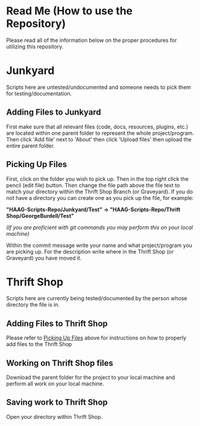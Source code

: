 # Read Me (How to use the Repository)

Please read all of the information below on the proper procedures for utilizing this repository.

# Junkyard

Scripts here are untested/undocumented and someone needs to pick them for testing/documentation. 

## Adding Files to Junkyard
First make sure that all relevant files (code, docs, resources, plugins, etc.) are located within one parent folder to represent the whole project/program. Then click 'Add file' next to 'About' then click 'Upload files' then upload the entire parent folder.

## Picking Up Files
First, click on the folder you wish to pick up. Then in the top right click the pencil (edit file) button. Then change the file path above the file text to match your directory within the Thrift Shop Branch (or Graveyard). If you do not have a directory you can create one as you pick up the file, for example:

**"HAAG-Scripts-Repo/Junkyard/Test" -> "HAAG-Scripts-Repo/Thrift Shop/GeorgeBurdell/Test"**

*(If you are proficient with git commands you may perform this on your local machine)*

Within the commit message write your name and what project/program you are picking up.
For the description write where in the Thrift Shop (or Graveyard) you have moved it.

# Thrift Shop

Scripts here are currently being tested/documented by the person whose directory the file is in.

## Adding Files to Thrift Shop
Please refer to [Picking Up Files](#picking-up-files) above for instructions on how to properly add files to the Thrift Shop

## Working on Thrift Shop files
Download the parent folder for the project to your local machine and perform all work on your local machine.

## Saving work to Thrift Shop
Open your directory within Thrift Shop.
